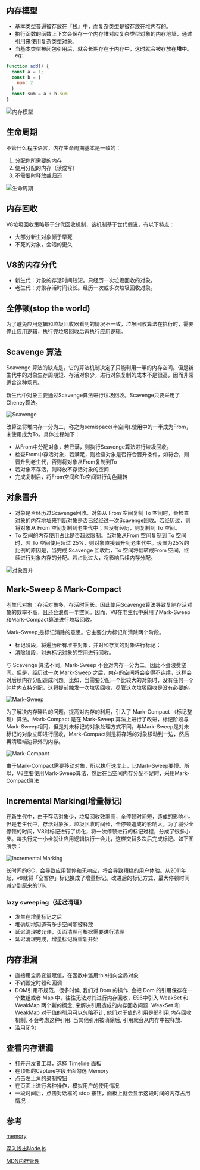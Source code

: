 ## 内存模型
- 基本类型普遍被存放在『栈』中，而复杂类型是被存放在堆内存的。
- 执行函数的函数上下文会保存一个内存堆对应复杂类型对象的内存地址，通过引用来使用复杂类型对象。
- 当基本类型被闭包引用后，就会长期存在于内存中，这时就会被存放在**堆**中。
eg:
```js
function add() {
  const a = 1;
  const b = {
    num: 2
  }
  const sum = a + b.sum
}
```

![内存模型](https://xiaomuzhu-image.oss-cn-beijing.aliyuncs.com/8f09ef156288fd2c9ee9b0b0296fd154.png)

## 生命周期

不管什么程序语言，内存生命周期基本是一致的：
1. 分配你所需要的内存
2. 使用分配的内存（读或写）
3. 不需要时释放或归还

![生命周期]( https://xiaomuzhu-image.oss-cn-beijing.aliyuncs.com/b9f8c025986dee6a49599c985cd15f2e.png)

## 内存回收

V8垃圾回收策略基于分代回收机制，该机制基于世代假说，有以下特点：
- 大部分新生对象倾于早死
- 不死的对象，会活的更久

## V8的内存分代

- 新生代：对象的存活时间较短。只经历一次垃圾回收的对象。
- 老生代：对象存活时间较长。经历一次或多次垃圾回收对象。

## 全停顿(stop the world)

为了避免应用逻辑和垃圾回收器看到的情况不一致，垃圾回收算法在执行时，需要停止应用逻辑，执行完垃圾回收后再执行应用逻辑。

## Scavenge 算法

Scavenge 算法的缺点是，它的算法机制决定了只能利用一半的内存空间。但是新生代中的对象生存周期短、存活对象少，进行对象复制的成本不是很高，因而非常适合这种场景。  

新生代中对象主要通过Scavenge算法进行垃圾回收。Scavenge只要采用了Cheney算法。

![Scavenge](https://xiaomuzhu-image.oss-cn-beijing.aliyuncs.com/b883571872f75fcf0157377003f57cf2.png)

改算法将堆内存一分为二，称之为semispace(半空间).使用中的一半成为From，未使用成为To。具体过程如下：

- 从From中分配对象，若已满，则执行Scavenge算法进行垃圾回收。
- 检查From中存活对象，若满足，则检查对象是否符合晋升条件，如符合，则晋升到老生代，否则将对象从From复制到To
- 若对象不存活，则释放不存活对象的空间
- 完成复制后，将From空间和To空间进行角色翻转

## 对象晋升

- 对象是否经历过Scavenge回收。对象从 From 空间复制 To 空间时，会检查对象的内存地址来判断对象是否已经经过一次Scavenge回收。若经历过，则将对象从 From 空间复制到老生代中；若没有经历，则复制到 To 空间。
- To 空间的内存使用占比是否超过限制。当对象从From 空间复制到 To 空间时，若 To 空间使用超过 25%，则对象直接晋升到老生代中。设置为25%的比例的原因是，当完成 Scavenge 回收后，To 空间将翻转成From 空间，继续进行对象内存的分配。若占比过大，将影响后续内存分配。

![对象晋升](https://xiaomuzhu-image.oss-cn-beijing.aliyuncs.com/7d503b3c8b7619b0a4cceb34594fea03.png)

## Mark-Sweep & Mark-Compact

老生代对象：存活对象多，存活时间长。因此使用Scavenge算法导致复制存活对象的效率不高，且还会浪费一半空间。因而，V8在老生代中采用了Mark-Sweep和Mark-Compact算法进行垃圾回收。

Mark-Sweep,是标记清除的意思。它主要分为标记和清除两个阶段。

- 标记阶段，将遍历所有堆中对象，并对和存货的对象进行标记；
- 清除阶段，对未标记对象的空间进行回收。

与 Scavenge 算法不同，Mark-Sweep 不会对内存一分为二，因此不会浪费空间。但是，经历过一次 Mark-Sweep 之后，内存的空间将会变得不连续，这样会对后续内存分配造成问题。比如，当需要分配一个比较大的对象时，没有任何一个碎片内支持分配，这将提前触发一次垃圾回收，尽管这次垃圾回收是没有必要的。

![Mark-Sweep](https://xiaomuzhu-image.oss-cn-beijing.aliyuncs.com/805b5b5cf48dc8299f7a8093fa2d4080.png)

为了解决内存碎片的问题，提高对内存的利用，引入了 Mark-Compact （标记整理）算法。Mark-Compact 是在 Mark-Sweep 算法上进行了改进，标记阶段与Mark-Sweep相同，但是对未标记的对象处理方式不同。与Mark-Sweep是对未标记的对象立即进行回收，Mark-Compact则是将存活的对象移动到一边，然后再清理端边界外的内存。

![Mark-Compact](https://xiaomuzhu-image.oss-cn-beijing.aliyuncs.com/847849c83fe8b3d4fea20017b28ef89b.png)

由于Mark-Compact需要移动对象，所以执行速度上，比Mark-Sweep要慢。所以，V8主要使用Mark-Sweep算法，然后在当空间内存分配不足时，采用Mark-Compact算法

## Incremental Marking(增量标记)

在新生代中，由于存活对象少，垃圾回收效率高，全停顿时间短，造成的影响小。但是老生代中，存活对象多，垃圾回收时间长，全停顿造成的影响大。为了减少全停顿的时间，V8对标记进行了优化，将一次停顿进行的标记过程，分成了很多小步。每执行完一小步就让应用逻辑执行一会儿，这样交替多次后完成标记。如下图所示：

![Incremental Marking](https://xiaomuzhu-image.oss-cn-beijing.aliyuncs.com/d42805a7a519dace93309411d32ccdb5.png)

长时间的GC，会导致应用暂停和无响应，将会导致糟糕的用户体验。从2011年起，v8就将「全暂停」标记换成了增量标记。改进后的标记方式，最大停顿时间减少到原来的1/6。

### lazy sweeping（延迟清理）

- 发生在增量标记之后
- 堆确切地知道有多少空间能被释放
- 延迟清理被允许，页面清理可根据需要进行清理
- 延迟清理完成，增量标记将重新开始

## 内存泄漏

- 直接用全局变量赋值，在函数中滥用this指向全局对象
- 不销毁定时器和回调
- DOM引用不规范，很多时候, 我们对 Dom 的操作, 会把 Dom 的引用保存在一个数组或者 Map 中，往往无法对其进行内存回收，ES6中引入 WeakSet 和 WeakMap 两个新的概念, 来解决引用造成的内存回收问题. WeakSet 和 WeakMap 对于值的引用可以忽略不计, 他们对于值的引用是弱引用,内存回收机制, 不会考虑这种引用. 当其他引用被消除后, 引用就会从内存中被释放.
- 滥用闭包

## 查看内存泄漏

- 打开开发者工具，选择 Timeline 面板
- 在顶部的Capture字段里面勾选 Memory
- 点击左上角的录制按钮
- 在页面上进行各种操作，模拟用户的使用情况
- 一段时间后，点击对话框的 stop 按钮，面板上就会显示这段时间的内存占用情况

## 参考

[memory](https://github.com/xiaomuzhu/front-end-interview/blob/master/docs/guide/memory.md)

[深入浅出Node.js](https://book.douban.com/subject/25768396/)

[MDN内存管理](https://developer.mozilla.org/zh-CN/docs/Web/JavaScript/Memory_Management)